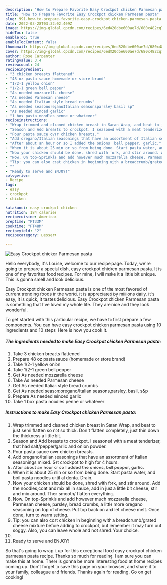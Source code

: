 ```yaml
---
description: "How to Prepare Favorite Easy Crockpot chicken Parmesan pasta"
title: "How to Prepare Favorite Easy Crockpot chicken Parmesan pasta"
slug: 991-how-to-prepare-favorite-easy-crockpot-chicken-parmesan-pasta
date: 2022-03-28T03:32:02.409Z
image: https://img-global.cpcdn.com/recipes/6ed820dbe600ae7d/680x482cq70/easy-crockpot-chicken-parmesan-pasta-recipe-main-photo.jpg
hideToc: false
enableToc: true
enableTocContent: false
thumbnail: https://img-global.cpcdn.com/recipes/6ed820dbe600ae7d/680x482cq70/easy-crockpot-chicken-parmesan-pasta-recipe-main-photo.jpg
cover: https://img-global.cpcdn.com/recipes/6ed820dbe600ae7d/680x482cq70/easy-crockpot-chicken-parmesan-pasta-recipe-main-photo.jpg
author: Rose Carpenter
ratingvalue: 3.4
reviewcount: 24
recipeingredient:
- "3 chicken breasts flattened"
- "48 oz pasta sauce homemade or store brand"
- "1/2-1 yellow onion"
- "1/2-1 green bell pepper"
- "As needed mozzarella cheese"
- "As needed Parmesan cheese"
- "As needed Italian style bread crumbs"
- "As needed seasonoreganoItalian seasonsparsley basil sp"
- "As needed minced garlic"
- "1 box pasta noodles penne or whatever"
recipeinstructions:
- "Wrap trimmed and cleaned chicken breast in Saran Wrap, and beat to just semi flatten so not so thick. Don&#39;t flatten completely, just thin down the thickness a little bit."
- "Season and Add breasts to crockpot. I seasoned with a meat tenderizer, that had salt/pepper/garlic and onion powder."
- "Pour pasta sauce over chicken breasts."
- "Add oregano/Italian seasonings that have an assortment of Italian seasonings mixed. Set crockpot to high for 4 hours."
- "After about an hour or so I added the onions, bell pepper, garlic."
- "When it is about 25 min or so from being done. Start pasta water, and boil pasta noodles until al denta. Drain."
- "Now your chicken should be done, shred with fork, and stir around. Add the noodles,coat and mix all in sauce, add in just a little bit cheese, stir and mix around. Then smooth/ flatten everything."
- "Now. On top-Sprinkle and add however much mozzarella cheese, Parmesan cheese, parsley, bread crumbs, a little more oregano seasoning on top of cheese. Put top back on and let cheese melt. Once done, turn to warm setting."
- "Tip: you can also coat chicken in beginning with a breadcrumb/grated cheese mixture before adding to crockpot, but remember it may turn out soggy. Also, you can leave whole and not shred. Your choice."
- ""
- "Ready to serve and ENJOY!"
categories:
- Recipe
tags:
- easy
- crockpot
- chicken

katakunci: easy crockpot chicken 
nutrition: 184 calories
recipecuisine: American
preptime: "PT33M"
cooktime: "PT48M"
recipeyield: "2"
recipecategory: Dessert

---
```



![Easy Crockpot chicken Parmesan pasta](https://img-global.cpcdn.com/recipes/6ed820dbe600ae7d/680x482cq70/easy-crockpot-chicken-parmesan-pasta-recipe-main-photo.jpg)

Hello everybody, it's Louise, welcome to our recipe page. Today, we're going to prepare a special dish, easy crockpot chicken parmesan pasta. It is one of my favorites food recipes. For mine, I will make it a little bit unique. This is gonna smell and look delicious.

Easy Crockpot chicken Parmesan pasta is one of the most favored of current trending foods in the world. It is appreciated by millions daily. It's easy, it is quick, it tastes delicious. Easy Crockpot chicken Parmesan pasta is something that I've loved my whole life. They are nice and they look wonderful.




To get started with this particular recipe, we have to first prepare a few components. You can have easy crockpot chicken parmesan pasta using 10 ingredients and 10 steps. Here is how you cook it.

<!--inarticleads1-->

##### The ingredients needed to make Easy Crockpot chicken Parmesan pasta:

1. Take 3 chicken breasts flattened
1. Prepare 48 oz pasta sauce (homemade or store brand)
1. Take 1/2-1 yellow onion
1. Take 1/2-1 green bell pepper
1. Get As needed mozzarella cheese
1. Take As needed Parmesan cheese
1. Get As needed Italian style bread crumbs
1. Get As needed season:oregano/Italian seasons,parsley, basil, s&amp;p
1. Prepare As needed minced garlic
1. Take 1 box pasta noodles penne or whatever




<!--inarticleads2-->

##### Instructions to make Easy Crockpot chicken Parmesan pasta:

1. Wrap trimmed and cleaned chicken breast in Saran Wrap, and beat to just semi flatten so not so thick. Don&#39;t flatten completely, just thin down the thickness a little bit.
1. Season and Add breasts to crockpot. I seasoned with a meat tenderizer, that had salt/pepper/garlic and onion powder.
1. Pour pasta sauce over chicken breasts.
1. Add oregano/Italian seasonings that have an assortment of Italian seasonings mixed. Set crockpot to high for 4 hours.
1. After about an hour or so I added the onions, bell pepper, garlic.
1. When it is about 25 min or so from being done. Start pasta water, and boil pasta noodles until al denta. Drain.
1. Now your chicken should be done, shred with fork, and stir around. Add the noodles,coat and mix all in sauce, add in just a little bit cheese, stir and mix around. Then smooth/ flatten everything.
1. Now. On top-Sprinkle and add however much mozzarella cheese, Parmesan cheese, parsley, bread crumbs, a little more oregano seasoning on top of cheese. Put top back on and let cheese melt. Once done, turn to warm setting.
1. Tip: you can also coat chicken in beginning with a breadcrumb/grated cheese mixture before adding to crockpot, but remember it may turn out soggy. Also, you can leave whole and not shred. Your choice.
1. 
1. Ready to serve and ENJOY!



So that's going to wrap it up for this exceptional food easy crockpot chicken parmesan pasta recipe. Thanks so much for reading. I am sure you can make this at home. There is gonna be more interesting food at home recipes coming up. Don't forget to save this page on your browser, and share it to your family, colleague and friends. Thanks again for reading. Go on get cooking!
